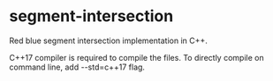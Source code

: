 # segment-intersection

Red blue segment intersection implementation in C++. 

C++17 compiler is required to compile the files. To directly compile on command line, add --std=c++17 flag.
